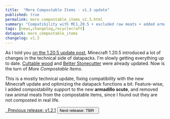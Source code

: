 ```yaml
---
title:  "More Compostable Items - v1.3 update"
published: true
permalink: more_compostable_items_v1.3.html
summary: "Compatibility with MC1.20.5 + excluded raw meats + added armadillo scute + optimization"
tags: [news,changelog,recyclecraft]
datapack: more_compostable_items
changelog: v1.3
---
```


As I told you [on the 1.20.5 update post](update_MC1.20.5.html), Minecraft 1.20.5 introduced a lot of changes in the technical side of datapacks. I'm slowly getting everything up to date. [Cuttable wood](cuttable_wood.html) and [Better Stonecutter](better_stonecutter.html) were already updated. Now is the turn of *More Compostable Items*.

This is a mostly technical update, fixing compatibility with the new Minecraft update and optimizing the datapack functions a bit. Feature-wise, I added compostability support to the new **armadillo scute**, and removed raw animal meats from the compostable items, since I found out they are not composted in real life.

<div class="btn-group">
    <a href="more_compostable_items_v1.2.1.html" role="button" class="btn btn-primary"><i class="fa fa-caret-left"></i>&nbsp; Previous release: v1.2.1</a>
    <button role="button" class="btn btn-default disabled">Next release: TBR &nbsp;<i class="fa fa-caret-right"></i> </button>
</div>